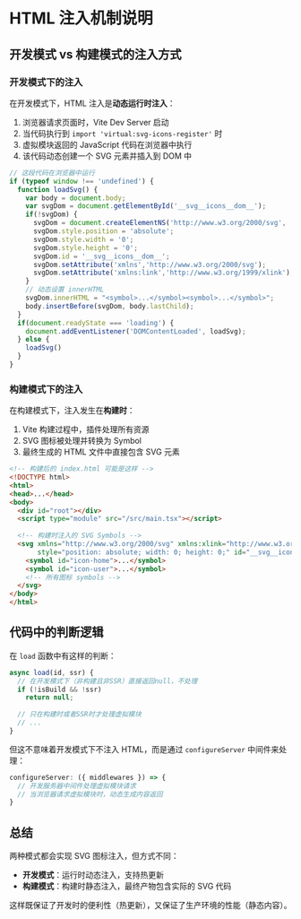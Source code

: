 # HTML 注入机制说明

## 开发模式 vs 构建模式的注入方式

### 开发模式下的注入

在开发模式下，HTML 注入是**动态运行时注入**：

1. 浏览器请求页面时，Vite Dev Server 启动
2. 当代码执行到 `import 'virtual:svg-icons-register'` 时
3. 虚拟模块返回的 JavaScript 代码在浏览器中执行
4. 该代码动态创建一个 SVG 元素并插入到 DOM 中

```javascript
// 这段代码在浏览器中运行
if (typeof window !== 'undefined') {
  function loadSvg() {
    var body = document.body;
    var svgDom = document.getElementById('__svg__icons__dom__');
    if(!svgDom) {
      svgDom = document.createElementNS('http://www.w3.org/2000/svg', 'svg');
      svgDom.style.position = 'absolute';
      svgDom.style.width = '0';
      svgDom.style.height = '0';
      svgDom.id = '__svg__icons__dom__';
      svgDom.setAttribute('xmlns','http://www.w3.org/2000/svg');
      svgDom.setAttribute('xmlns:link','http://www.w3.org/1999/xlink');
    }
    // 动态设置 innerHTML
    svgDom.innerHTML = "<symbol>...</symbol><symbol>...</symbol>";
    body.insertBefore(svgDom, body.lastChild);
  }
  if(document.readyState === 'loading') {
    document.addEventListener('DOMContentLoaded', loadSvg);
  } else {
    loadSvg()
  }
}
```

### 构建模式下的注入

在构建模式下，注入发生在**构建时**：

1. Vite 构建过程中，插件处理所有资源
2. SVG 图标被处理并转换为 Symbol
3. 最终生成的 HTML 文件中直接包含 SVG 元素

```html
<!-- 构建后的 index.html 可能是这样 -->
<!DOCTYPE html>
<html>
<head>...</head>
<body>
  <div id="root"></div>
  <script type="module" src="/src/main.tsx"></script>
  
  <!-- 构建时注入的 SVG Symbols -->
  <svg xmlns="http://www.w3.org/2000/svg" xmlns:xlink="http://www.w3.org/1999/xlink" 
       style="position: absolute; width: 0; height: 0;" id="__svg__icons__dom__">
    <symbol id="icon-home">...</symbol>
    <symbol id="icon-user">...</symbol>
    <!-- 所有图标 symbols -->
  </svg>
</body>
</html>
```

## 代码中的判断逻辑

在 `load` 函数中有这样的判断：

```javascript
async load(id, ssr) {
  // 在开发模式下（非构建且非SSR）直接返回null，不处理
  if (!isBuild && !ssr)
    return null;
    
  // 只在构建时或者SSR时才处理虚拟模块
  // ...
}
```

但这不意味着开发模式下不注入 HTML，而是通过 `configureServer` 中间件来处理：

```javascript
configureServer: ({ middlewares }) => {
  // 开发服务器中间件处理虚拟模块请求
  // 当浏览器请求虚拟模块时，动态生成内容返回
}
```

## 总结

两种模式都会实现 SVG 图标注入，但方式不同：

- **开发模式**：运行时动态注入，支持热更新
- **构建模式**：构建时静态注入，最终产物包含实际的 SVG 代码

这样既保证了开发时的便利性（热更新），又保证了生产环境的性能（静态内容）。